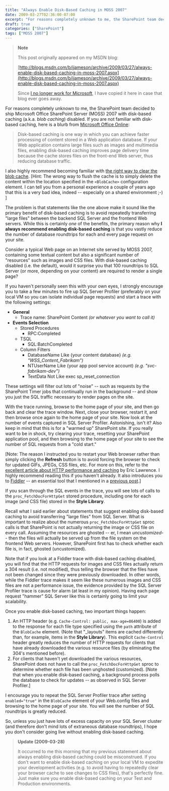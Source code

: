 ```yaml
---
title: "Always Enable Disk-Based Caching in MOSS 2007"
date: 2009-03-27T02:36:00-07:00
excerpt: "For reasons completely unknown to me, the SharePoint team decided to ship Microsoft Office SharePoint Server (MOSS) 2007 with disk-based caching (a.k.a. blob caching ) disabled. If you are not familiar with disk-based caching, here is a blurb from Microsoft..."
draft: true
categories: ["SharePoint"]
tags: ["MOSS 2007"]
---
```


> **Note**
>
> This post originally appeared on my MSDN blog:
>
> [http://blogs.msdn.com/b/jjameson/archive/2009/03/27/always-enable-disk-based-caching-in-moss-2007.aspx](http://blogs.msdn.com/b/jjameson/archive/2009/03/27/always-enable-disk-based-caching-in-moss-2007.aspx)
>
> Since [I no longer work for Microsoft](/blog/jjameson/2011/09/02/last-day-with-microsoft), I have copied it here in case that blog ever goes away.

For reasons completely unknown to me, the SharePoint team decided to ship Microsoft Office SharePoint Server (MOSS) 2007 with disk-based caching (a.k.a. *blob caching*) disabled. If you are not familiar with disk-based caching, here is a blurb from [Microsoft Office Online](http://office.microsoft.com/en-us/sharepointserver/HA101762841033.aspx):

> Disk-based caching is one way in which you can achieve faster processing of content stored in a Web application database. If your Web application contains large files such as images and multimedia files, enabling disk-based caching improves page delivery time because the cache stores files on the front-end Web server, thus reducing database traffic.

I also highly recommend becoming familiar with [the right way to clear the blob cache](http://msdn.microsoft.com/en-us/library/aa604896.aspx). [Hint: The wrong way to flush the cache is to simply delete the content within the location specified in the `<BlobCache>` configuration element. I can tell you from a personal experience a couple of years ago that this is a very bad idea, indeed -- especially on a shared environment ;-) ]

The problem is that statements like the one above make it sound like the primary benefit of disk-based caching is to avoid repeatedly transferring "large files" between the backend SQL Server and the frontend Web servers. While this is certainly *one* of the benefits, the primary reason why **I always recommend enabling disk-based caching** is that you vastly reduce the number of database roundtrips for each and every page request on your site.

Consider a typical Web page on an Internet site served by MOSS 2007, containing some textual content but also a significant number of "resources" such as images and CSS files. With disk-based caching disabled (i.e. the default), would it surprise you that 100 roundtrips to SQL Server (or more, depending on your content) are required to render a single page?

If you haven't personally seen this with your own eyes, I strongly encourage you to take a few minutes to fire up SQL Server Profiler (preferably on your local VM so you can isolate individual page requests) and start a trace with the following settings:

- **General**
  - Trace name: SharePoint Content *(or whatever you want to call it)*
- **Events Selection**
  - Stored Procedures
    - RPC:Completed
  - TSQL
    - SQL:BatchCompleted
  - Column Filters
    - DatabaseName Like {your content database} *(e.g. "WSS\_Content\_Fabrikam")*
    - NTUserName Like {your app pool service account) *(e.g. "svc-fabrikam-dev")*
    - TextData Not Like exec sp\_reset\_connection

These settings will filter out lots of "noise" -- such as requests by the SharePoint Timer jobs that continually run in the background -- and show you just the SQL traffic necessary to render pages on the site.

With the trace running, browse to the home page of your site, and then go back and clear the trace window. Next, close your browser, restart it, and then browse once again to the home page of your site. Now look at the number of events captured in SQL Server Profiler. Astonishing, isn't it? Also keep in mind that this is for a "warmed up" SharePoint site. If you really want to be in shock, try clearing your trace, resetting your SharePoint application pool, and then browsing to the home page of your site to see the number of SQL requests from a "cold start."

[Note: The reason I instructed you to restart your Web browser rather than simply clicking the **Refresh** button is to avoid forcing the browser to check for updated GIFs, JPEGs, CSS files, etc. For more on this, refer to the [excellent article about HTTP performance and caching](http://msdn.microsoft.com/en-us/library/bb250442%28VS.85%29.aspx) by Eric Lawrence. I highly recommend reading this if you haven't already. It also introduces you to [Fiddler](http://www.fiddlertool.com) -- an essential tool that I mentioned in a [previous post](/blog/jjameson/2008/06/27/fiddler-wpad-slowperformance).]

If you scan through the SQL events in the trace, you will see lots of calls to the `proc_FetchDocForHttpGet` stored procedure, including one for each image (and CSS file) stored in the **Style Library**.

Recall what I said earlier about statements that suggest enabling disk-based caching to avoid transferring "large files" from SQL Server. What is important to realize about the numerous `proc_FetchDocForHttpGet` sproc calls is that SharePoint is not actually returning the image or CSS file on every call. Assuming the resources are ghosted -- er, I mean *uncustomized*-- then the files will actually be served up from the file system on the frontend Web servers. However, SharePoint first has to check whether each file is, in fact, ghosted (uncustomized).

Note that if you look at a Fiddler trace with disk-based caching disabled, you will find that the HTTP requests for images and CSS files actually return a 304 result (i.e. not modified), thus telling the browser that the files have not been changed since they were previously downloaded. In other words, while the Fiddler trace makes it seem like these numerous images and CSS files are not a performance issue, the evidence provided by the SQL Server Profiler trace is cause for alarm (at least in my opinion). Having each page request "hammer" SQL Server like this is certainly going to limit your scalability.

Once you enable disk-based caching, two important things happen:

1. An HTTP header (e.g. `Cache-Control: public, max-age=86400`) is added to the response for each file type specified using the `path` attribute of the `BlobCache` element. (Note that "\_layouts" items are cached differently than, for example, items in the **Style Library**). This explicit `Cache-Control` header greatly reduces the number of HTTP requests for clients that have already downloaded the various resource files (by eliminating the 304's mentioned before).
2. For clients that haven't yet downloaded the various resources, SharePoint does not have to call the `proc_FetchDocForHttpGet` sproc to determine whether each file has been unghosted (customized). [Note that when you enable disk-based caching, a background process polls the database to check for updates -- as observed in SQL Server Profiler.]

I encourage you to repeat the SQL Server Profiler trace after setting `enabled="true"` in the `BlobCache` element of your Web.config files and browsing to the home page of your site. You will see the number of SQL roundtrips is greatly reduced.

So, unless you just have lots of excess capacity on your SQL Server cluster (and therefore don't mind lots of extraneous database roundtrips), I hope you don't consider going live without enabling disk-based caching.

> **Update (2009-03-28)**
>
> It occurred to me this morning that my previous statement about always enabling disk-based caching could be misconstrued. If you don't want to enable disk-based caching on your local VM to expedite your development activities (e.g. to avoid having to repeatedly clear your browser cache to see changes to CSS files), that's perfectly fine. Just make sure you enable disk-based caching on your Test and Production environments.

